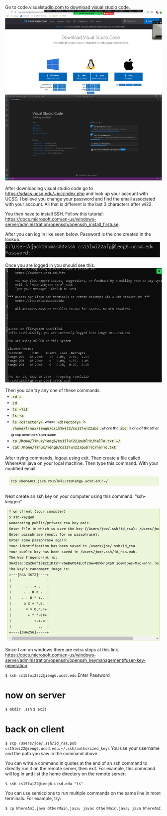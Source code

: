 
Go to code.visualstudio.com to download visual studio code.
![Image](VS-code-download.PNG)
![Image](vs-code.PNG)

After downloading visual studio code go to https://sdacs.ucsd.edu/~icc/index.php and look up your account with UCSD. I believe you change your password and find the email associated with your account. All that is different is the last 3 characters after wi22. 

You then have to install SSH. 
Follow this tutorial:
 https://docs.microsoft.com/en-us/windows-server/administration/openssh/openssh_install_firstuse. 

After you can log in like seen below. Password is the one created in the lookup.
![Image](ssh-login.PNG)

Once you are logged in you should see this.
![Image](logged-in.PNG)

Then you can try any one of these commands.
![Image](commands.PNG)

After trying commands, logout using exit. Then create a file called WhereAmI.java on your local machine. Then type this command. With your modified email.

![Image](scp-command.PNG)

Next create an ssh key on your computer using this command. “ssh-keygen”.

![Image](ssh-keygen.PNG)

Since I am on windows there are extra steps at this link. https://docs.microsoft.com/en-us/windows-server/administration/openssh/openssh_keymanagement#user-key-generation. 


`$ ssh cs15lwi22zz@ieng6.ucsd.edu`
Enter Password
# now on server
`$ mkdir .ssh`
`$ exit`
# back on client
`$ scp /Users/joe/.ssh/id_rsa.pub cs15lwi22@ieng6.ucsd.edu:~/.ssh/authorized_keys`
You use your username and the path you saw in the command above


You can write a command in quotes at the end of an ssh command to directly run it on the remote server, then exit. For example, this command will log in and list the home directory on the remote server:

`$ ssh cs15lwi22@ieng6.ucsd.edu "ls"`

You can use semicolons to run multiple commands on the same line in most terminals. For example, try:

`$ cp WhereAmI.java OtherMain.java; javac OtherMain.java; java WhereAmI`

